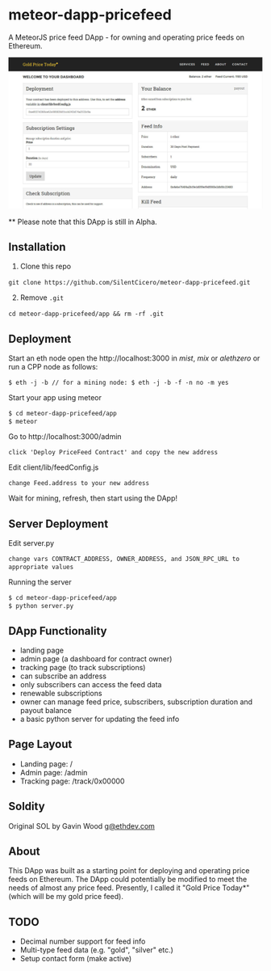 # meteor-dapp-pricefeed
A MeteorJS price feed DApp - for owning and operating price feeds on Ethereum.

<img src="app/public/images/screen.jpg" />

** Please note that this DApp is still in Alpha.

## <a name="installation"></a> Installation

1. Clone this repo

  `git clone https://github.com/SilentCicero/meteor-dapp-pricefeed.git`

2. Remove `.git`

  `cd meteor-dapp-pricefeed/app && rm -rf .git`

## <a name="deployment"></a> Deployment

Start an eth node open the http://localhost:3000 in *mist*, *mix* or *alethzero* or run a CPP node as follows:

    $ eth -j -b // for a mining node: $ eth -j -b -f -n no -m yes

Start your app using meteor

    $ cd meteor-dapp-pricefeed/app
    $ meteor

Go to http://localhost:3000/admin

    click 'Deploy PriceFeed Contract' and copy the new address

Edit client/lib/feedConfig.js

    change Feed.address to your new address

Wait for mining, refresh, then start using the DApp!

## <a name="server"></a> Server Deployment

Edit server.py

    change vars CONTRACT_ADDRESS, OWNER_ADDRESS, and JSON_RPC_URL to appropriate values

Running the server

    $ cd meteor-dapp-pricefeed/app
    $ python server.py

## <a name="functionality"></a> DApp Functionality
- landing page
- admin page (a dashboard for contract owner)
- tracking page (to track subscriptions)
- can subscribe an address
- only subscribers can access the feed data
- renewable subscriptions
- owner can manage feed price, subscribers, subscription duration and payout balance
- a basic python server for updating the feed info

## <a name="layout"></a> Page Layout
- Landing page: /
- Admin page: /admin
- Tracking page: /track/0x00000

## <a name="about"></a> Soldity
Original SOL by Gavin Wood <g@ethdev.com>

## <a name="about"></a> About

This DApp was built as a starting point for deploying and operating price feeds on Ethereum. The DApp could potentially be modified to meet the needs of almost any price feed. Presently, I called it "Gold Price Today*" (which will be my gold price feed).

## <a name="todo"></a> TODO
- Decimal number support for feed info
- Multi-type feed data (e.g. "gold", "silver" etc.)
- Setup contact form (make active)
